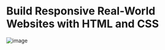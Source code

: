 # Build Responsive Real-World Websites with HTML and CSS
![image](https://user-images.githubusercontent.com/103145317/180475146-3cfc38e0-20f3-46f2-bc7e-ae39898a2f8d.png)
